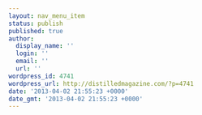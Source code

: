 ```yaml
---
layout: nav_menu_item
status: publish
published: true
author:
  display_name: ''
  login: ''
  email: ''
  url: ''
wordpress_id: 4741
wordpress_url: http://distilledmagazine.com/?p=4741
date: '2013-04-02 21:55:23 +0000'
date_gmt: '2013-04-02 21:55:23 +0000'
---
```


